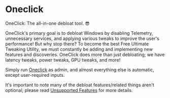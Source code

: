 # Oneclick
OneClick: The all-in-one debloat tool. 😎 

OneClick's primary goal is to debloat Windows by disabling Telemetry, unnecessary services, and applying various tweaks to improve the user's performance! But why stop there? To become the best Free Ultimate Tweaking Utility, we must constantly be adding and implementing new features and discoveries. OneClick does more than just debloating; we have latency tweaks, power tweaks, GPU tweaks, and more!

Simply run [Oneclick](OneclickLink) as admin, and almost everything else is automatic, except user-required inputs.

It's important to note many of the debloat features/related things aren't optional; please read  [Unsupported Features](https://github.com/QuakedK/Oneclick/blob/main/Unsupported%20Features.md) for more details.
